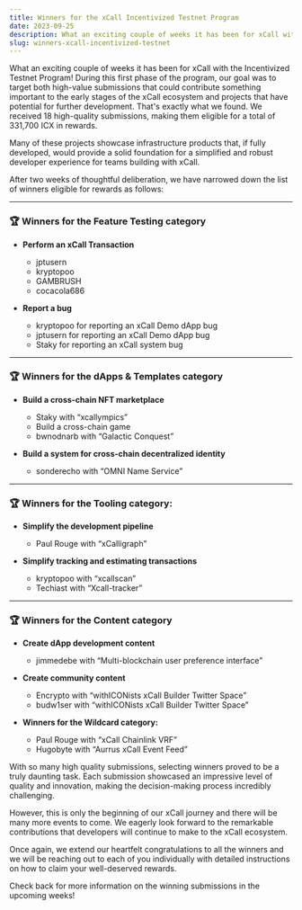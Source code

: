 ```yaml
---
title: Winners for the xCall Incentivized Testnet Program 
date: 2023-09-25
description: What an exciting couple of weeks it has been for xCall with the Incentivized Testnet Program! We received 18 high-quality submissions, making them eligible for a total of 331,700 ICX in rewards.
slug: winners-xcall-incentivized-testnet
---
```


What an exciting couple of weeks it has been for xCall with the Incentivized Testnet Program! During this first phase of the program, our goal was to target both high-value submissions that could contribute something important to the early stages of the xCall ecosystem and projects that have potential for further development. That's exactly what we found. We received 18 high-quality submissions, making them eligible for a total of 331,700 ICX in rewards.

Many of these projects showcase infrastructure products that, if fully developed, would provide a solid foundation for a simplified and robust developer experience for teams building with xCall.

After two weeks of thoughtful deliberation, we have narrowed down the list of winners eligible for rewards as follows:

---

### 🏆 Winners for the Feature Testing category 

* **Perform an xCall Transaction** 
  * jptusern
  * kryptopoo
  * GAMBRUSH
  * cocacola686

* **Report a bug**
  * kryptopoo for reporting an xCall Demo dApp bug
  * jptusern for reporting an xCall Demo dApp bug
  * Staky for reporting an xCall system bug 

---

### 🏆 Winners for the dApps & Templates category

* **Build a cross-chain NFT marketplace**
  * Staky with “xcallympics” 
  * Build a cross-chain game
  * bwnodnarb with “Galactic Conquest”

* **Build a system for cross-chain decentralized identity**
  * sonderecho with “OMNI Name Service”

---

### 🏆 Winners for the Tooling category: 

* **Simplify the development pipeline**
  * Paul Rouge with “xCalligraph”

* **Simplify tracking and estimating transactions**
  * kryptopoo with “xcallscan”
  * Techiast with “Xcall-tracker”

---

### 🏆 Winners for the Content category

* **Create dApp development content**
  * jimmedebe with “Multi-blockchain user preference interface” 

* **Create community content** 
  * Encrypto with “withICONists xCall Builder Twitter Space”
  * budw1ser with “withICONists xCall Builder Twitter Space”

* **Winners for the Wildcard category:** 
  * Paul Rouge with “xCall Chainlink VRF”
  * Hugobyte with “Aurrus xCall Event Feed”


With so many high quality submissions, selecting winners proved to be a truly daunting task. Each submission showcased an impressive level of quality and innovation, making the decision-making process incredibly challenging.

However, this is only the beginning of our xCall journey and there will be many more events to come. We eagerly look forward to the remarkable contributions that developers will continue to make to the xCall ecosystem.

Once again, we extend our heartfelt congratulations to all the winners and we will be reaching out to each of you individually with detailed instructions on how to claim your well-deserved rewards.

Check back for more information on the winning submissions in the upcoming weeks!


